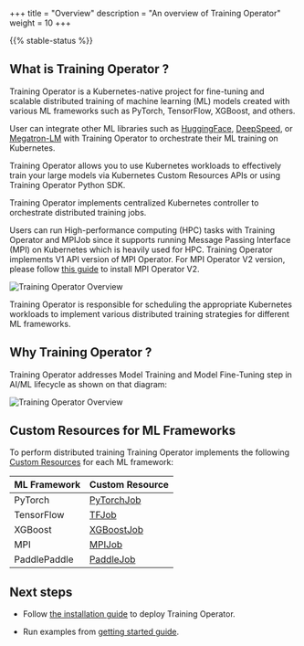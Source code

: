 +++
title = "Overview"
description = "An overview of Training Operator"
weight = 10
+++

{{% stable-status %}}

## What is Training Operator ?

Training Operator is a Kubernetes-native project for fine-tuning and scalable
distributed training of machine learning (ML) models created with various ML frameworks such as
PyTorch, TensorFlow, XGBoost, and others.

User can integrate other ML libraries such as [HuggingFace](https://huggingface.co),
[DeepSpeed](https://github.com/microsoft/DeepSpeed), or [Megatron-LM](https://github.com/NVIDIA/Megatron-LM)
with Training Operator to orchestrate their ML training on Kubernetes.

Training Operator allows you to use Kubernetes workloads to effectively train your large models
via Kubernetes Custom Resources APIs or using Training Operator Python SDK.

Training Operator implements centralized Kubernetes controller to orchestrate distributed training jobs.

Users can run High-performance computing (HPC) tasks with Training Operator and MPIJob since it
supports running Message Passing Interface (MPI) on Kubernetes which is heavily used for HPC.
Training Operator implements V1 API version of MPI Operator. For MPI Operator V2 version,
please follow [this guide](/docs/components/training/user-guides/mpi/) to install MPI Operator V2.

<img src="/docs/components/training/images/training-operator-overview.drawio.png"
  alt="Training Operator Overview"
  class="mt-3 mb-3">

Training Operator is responsible for scheduling the appropriate Kubernetes workloads to implement
various distributed training strategies for different ML frameworks.

## Why Training Operator ?

Training Operator addresses Model Training and Model Fine-Tuning step in AI/ML lifecycle as shown on
that diagram:

<img src="/docs/components/training/images/ml-lifecycle-training-operator.drawio.png"
  alt="Training Operator Overview"
  class="mt-3 mb-3">

## Custom Resources for ML Frameworks

To perform distributed training Training Operator implements the following
[Custom Resources](https://kubernetes.io/docs/concepts/extend-kubernetes/api-extension/custom-resources/)
for each ML framework:

| ML Framework | Custom Resource                                                  |
| ------------ | ---------------------------------------------------------------- |
| PyTorch      | [PyTorchJob](/docs/components/training/user-guides/pytorch/)     |
| TensorFlow   | [TFJob](/docs/components/training/user-guides/tensorflow/)       |
| XGBoost      | [XGBoostJob](/docs/components/training/user-guides/xgboost/)     |
| MPI          | [MPIJob](/docs/components/training/user-guides/mpi/)             |
| PaddlePaddle | [PaddleJob](/docs/components/training/user-guides/paddlepaddle/) |

## Next steps

- Follow [the installation guide](/docs/components/training/installation/) to deploy Training Operator.

- Run examples from [getting started guide](/docs/components/training/getting-started/).
